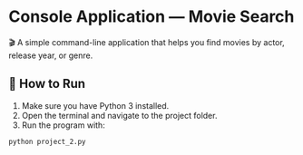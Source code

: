 # Console Application — Movie Search

🎬 A simple command-line application that helps you find movies by actor, release year, or genre.

## 🚀 How to Run

1. Make sure you have Python 3 installed.
2. Open the terminal and navigate to the project folder.
3. Run the program with:

```bash
python project_2.py
